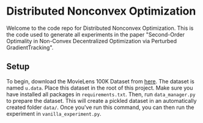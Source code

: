 # Distributed Nonconvex Optimization

Welcome to the code repo for Distributed Nonconvex Optimization.
This is the code used to generate all experiments in the paper "Second-Order Optimality in Non-Convex Decentralized Optimization via Perturbed GradientTracking". 

## Setup

To begin, download the MovieLens 100K Dataset from [here](https://www.kaggle.com/prajitdatta/movielens-100k-dataset).
The dataset is named `u.data`. Place this dataset in the root of this project. 
Make sure you have installed all packages in `requirements.txt`.
Then, run `data_manager.py` to prepare the dataset. This will create a pickled dataset
in an automatically created folder `data/`. Once you've run this command, you can then run the
experiment in `vanilla_experiment.py`.
